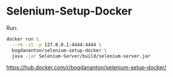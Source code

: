 # Selenium-Setup-Docker

Run:

```bash
docker run \
  --rm -it -p 127.0.0.1:4444:4444 \
  bogdananton/selenium-setup-docker \
  java -jar Selenium-Server/build/selenium-server.jar
```

https://hub.docker.com/r/bogdananton/selenium-setup-docker/
